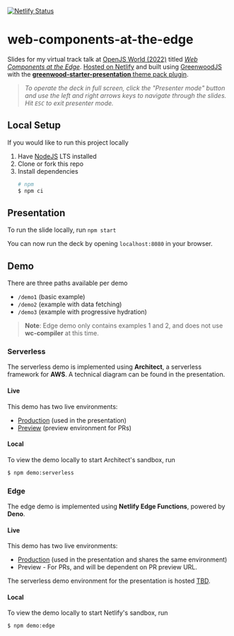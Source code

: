 [![Netlify Status](https://api.netlify.com/api/v1/badges/3ab1833c-244c-4066-bc90-b901d74ace3c/deploy-status)](https://app.netlify.com/sites/magnificent-caramel-f19440/deploys)

# web-components-at-the-edge

Slides for my virtual track talk at [OpenJS World (2022)](https://events.linuxfoundation.org/openjs-world/) titled [_Web Components at the Edge_](https://sched.co/11loQ).  [Hosted on Netlify](https://practical-goldberg-a5ae74.netlify.app/) and built using [GreenwoodJS](https://github.com/ProjectEvergreen/greenwood) with the [**greenwood-starter-presentation** theme pack plugin](https://github.com/thescientist13/greenwood-starter-presentation/).

> _To operate the deck in full screen, click the "Presenter mode" button and use the left and right arrows keys to navigate through the slides.  Hit `ESC` to exit presenter mode._

## Local Setup

If you would like to run this project locally
1. Have [NodeJS](https://nodejs.org/) LTS installed
1. Clone or fork this repo
1. Install dependencies
    ```sh
    # npm
    $ npm ci
    ```

## Presentation
To run the slide locally, run `npm start`

You can now run the deck by opening `localhost:8080` in your browser.

## Demo

There are three paths available per demo
- `/demo1` (basic example)
- `/demo2` (example with data fetching)
- `/demo3` (example with progressive hydration)

> **Note**: Edge demo only contains examples 1 and 2, and does not use **wc-compiler** at this time.

### Serverless
The serverless demo is implemented using **Architect**, a serverless framework for **AWS**.  A technical diagram can be found in the presentation.

#### Live
This demo has two live environments:
- [Production](https://wc-at-the-edge.thegreenhouse.io/) (used in the presentation)
- [Preview](https://preview-wc-at-the-edge.thegreenhouse.io/) (preview environment for PRs)

#### Local
To view the demo locally to start Architect's sandbox, run
```sh
$ npm demo:serverless
```

### Edge

The edge demo is implemented using **Netlify Edge Functions**, powered by **Deno**.

#### Live
This demo has two live environments:
- [Production](https://magnificent-caramel-f19440.netlify.app/) (used in the presentation and shares the same environment)
- Preview - For PRs, and will be dependent on PR preview URL.

The serverless demo environment for the presentation is hosted [TBD]().

#### Local
To view the demo locally to start Netlify's sandbox, run
```sh
$ npm demo:edge
```